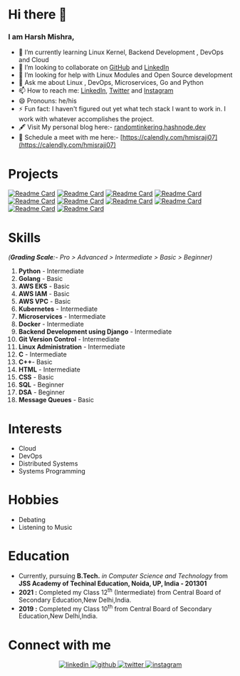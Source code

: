 # Hi there 👋

<!--
**harsh098/harsh098** is a ✨ _special_ ✨ repository because its `README.md` (this file) appears on your GitHub profile.
-->
### I am Harsh Mishra,

<!-- - 🔭 I’m currently working on [Win32Spy](https://github.com/harsh098/Win32Spy) and [SIMF](https://github.com/harsh098/simple-in-memory-filesystem) -->
- 🌱 I’m currently learning Linux Kernel, Backend Development , DevOps and Cloud
- 👯 I’m looking to collaborate on [GitHub](https://github.com/harsh098/) and [LinkedIn](https://www.linkedin.com/in/harsh-mishra-b94096144/)
- 🤔 I’m looking for help with Linux Modules and Open Source development
- 💬 Ask me about Linux , DevOps, Microservices, Go and Python
- 📫 How to reach me: [LinkedIn](https://www.linkedin.com/in/harsh-mishra-b94096144/), [Twitter](https://twitter.com/harsh_dev8086) and [Instagram](https://instagram.com/harsh.dev8086)
- 😄 Pronouns: he/his
- ⚡ Fun fact: I haven't figured out yet what tech stack I want to work in. I work with whatever accomplishes the project.
- 🖋️ Visit My personal blog here:- [randomtinkering.hashnode.dev](https://randomtinkering.hashnode.dev/)
- 💺 Schedule a meet with me here:- [https://calendly.com/hmisraji07](https://calendly.com/hmisraji07)

  
  
# Projects
[![Readme Card](https://github-readme-stats.vercel.app/api/pin/?username=harsh098&repo=cnative-dashboard&theme=highcontrast)](https://github.com/harsh098/cnative-dashboard)
[![Readme Card](https://github-readme-stats.vercel.app/api/pin/?username=harsh098&repo=portfolio-website&theme=highcontrast)](https://github.com/harsh098/portfolio-website)
[![Readme Card](https://github-readme-stats.vercel.app/api/pin/?username=harsh098&repo=helm-eks-action-awscli-2&theme=highcontrast)](https://github.com/harsh098/helm-eks-action-awscli-2)
[![Readme Card](https://github-readme-stats.vercel.app/api/pin/?username=harsh098&repo=microservice-deploy&theme=highcontrast)](https://github.com/harsh098/microservice-deploy)
[![Readme Card](https://github-readme-stats.vercel.app/api/pin/?username=harsh098&repo=Win32Spy&theme=nightowl)](https://github.com/harsh098/Win32Spy)
[![Readme Card](https://github-readme-stats.vercel.app/api/pin/?username=harsh098&repo=IMFS&theme=highcontrast)](https://github.com/harsh098/IMFS)
[![Readme Card](https://github-readme-stats.vercel.app/api/pin/?username=harsh098&repo=web-scraper-amazon-&theme=highcontrast)](https://github.com/harsh098/web-scraper-amazon-)
[![Readme Card](https://github-readme-stats.vercel.app/api/pin/?username=harsh098&repo=ru-hacks-2022-submission&theme=nightowl)](https://github.com/harsh098/ru-hacks-2022-submission)
[![Readme Card](https://github-readme-stats.vercel.app/api/pin/?username=harsh098&repo=quiz-REST-API-with-firebase&theme=highcontrast)](https://github.com/harsh098/quiz-REST-API-with-firebase)
[![Readme Card](https://github-readme-stats.vercel.app/api/pin/?username=harsh098&repo=social-book&theme=nightowl)](https://github.com/harsh098/social-book) 
   

# Skills
*(**Grading Scale**:- Pro > Advanced > Intermediate > Basic > Beginner)*
1. **Python** - Intermediate
2. **Golang** - Basic
3. **AWS EKS** - Basic
4. **AWS IAM** - Basic
5. **AWS VPC** - Basic
6. **Kubernetes** - Intermediate
7. **Microservices** - Intermediate
8. **Docker** - Intermediate
9. **Backend Development using Django** - Intermediate
10. **Git Version Control** - Intermediate
11. **Linux Administration** - Intermediate 
12. **C** - Intermediate
13. **C++**- Basic
14. **HTML**  - Intermediate
15. **CSS** - Basic
16. **SQL** - Beginner
17. **DSA** - Beginner
18. **Message Queues** - Basic


# Interests
- Cloud
- DevOps
- Distributed Systems 
- Systems Programming

# Hobbies 
- Debating
- Listening to Music

# Education
- Currently, pursuing **B.Tech.** *in Computer Science and Technology* from **JSS Academy of Techinal Education, Noida, UP, India - 201301**
- **2021 :** Completed my Class 12<sup>th</sup> (Intermediate) from Central Board of Secondary Education,New Delhi,India.
- **2019 :** Completed my Class 10<sup>th</sup> from Central Board of Secondary Education,New Delhi,India.
  
# Connect with me  
<div align="center">
 <a href="https://www.linkedin.com/in/harsh-mishra-b94096144/" target="_blank">
<img src=https://img.shields.io/badge/linkedin-%231E77B5.svg?&style=for-the-badge&logo=linkedin&logoColor=white alt=linkedin style="margin-bottom: 5px;" />
</a>
<a href="https://github.com/harsh098" target="_blank">
<img src=https://img.shields.io/badge/github-%2324292e.svg?&style=for-the-badge&logo=github&logoColor=white alt=github style="margin-bottom: 5px;" />
</a>
<a href="https://twitter.com/harsh_dev8086" target="_blank">
<img src=https://img.shields.io/badge/twitter-%2300acee.svg?&style=for-the-badge&logo=twitter&logoColor=white alt=twitter style="margin-bottom: 5px;" />
</a>
 <a href="https://instagram.com/harsh.dev8086" target="_blank">
<img src=https://img.shields.io/badge/instagram-%23000000.svg?&style=for-the-badge&logo=instagram&logoColor=white alt=instagram style="margin-bottom: 5px;" />
</a>

</div>

